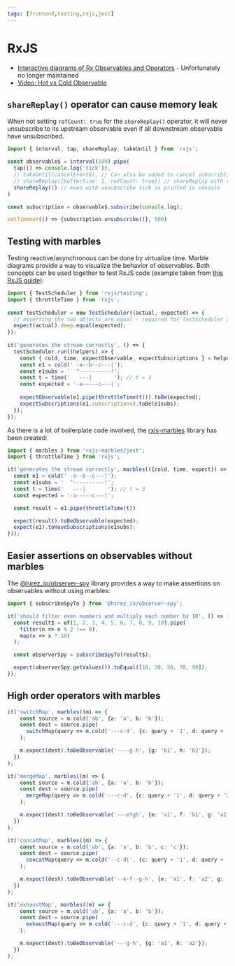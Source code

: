 ```yaml
---
tags: [frontend,testing,rxjs,jest]
---
```


# RxJS

- [Interactive diagrams of Rx Observables and Operators](https://rxmarbles.com) - Unfortunately no longer maintained
- [Video: Hot vs Cold Observable](https://www.youtube.com/watch?v=PF3mFOZn3MQ)

## `shareReplay()` operator can cause memory leak

When not setting `refCount: true` for the `shareReplay()` operator, it will never unsubscribe to its upstream observable even if all downstream observable have unsubscribed.

```js
import { interval, tap, shareReplay, takeUntil } from 'rxjs';

const observable$ = interval(100).pipe(
  tap(() => console.log('tick')),
  // takeUntil(cancelEvent$), // Can also be added to cancel subscribtion
  // shareReplay({bufferSize: 1, refCount: true}) // shareReplay with refCount=true unsubscribes parent if no subscribers are left
  shareReplay(1) // even with unsubscribe tick is printed in console
)

const subscription = observable$.subscribe(console.log);

setTimeout(() => {subscription.unsubscribe()}, 500)
```

## Testing with marbles

Testing reactive/asynchronous can be done by virtualize time. Marble diagrams provide a way to visualize the behavior of observables.
Both concepts can be used together to test RxJS code (example taken from [this RxJS guide](https://rxjs.dev/guide/testing/marble-testing)):

```js
import { TestScheduler } from 'rxjs/testing';
import { throttleTime } from 'rxjs';
 
const testScheduler = new TestScheduler((actual, expected) => {
  // asserting the two objects are equal - required for TestScheduler assertions to work via your test framework e.g. using chai.
  expect(actual).deep.equal(expected);
});
 
it('generates the stream correctly', () => {
  testScheduler.run((helpers) => {
    const { cold, time, expectObservable, expectSubscriptions } = helpers;
    const e1 = cold(' -a--b--c---|');
    const e1subs = '  ^----------!';
    const t = time('   ---|       '); // t = 3
    const expected = '-a-----c---|';
 
    expectObservable(e1.pipe(throttleTime(t))).toBe(expected);
    expectSubscriptions(e1.subscriptions).toBe(e1subs);
  });
});
```

As there is a lot of boilerplate code involved, the [rxjs-marbles](https://www.npmjs.com/package/rxjs-marbles) library has been created:

```js
import { marbles } from 'rxjs-marbles/jest';
import { throttleTime } from 'rxjs';

it('generates the stream correctly', marbles(({cold, time, expect}) => {
  const e1 = cold(' -a--b--c---|');
  const e1subs = '  ^----------!';
  const t = time('   ---|       '); // t = 3
  const expected = '-a-----c---|';

  const result = e1.pipe(throttleTime(t))

  expect(result).toBeObservable(expected);
  expect(e1).toHaveSubscriptions(e1subs);
}));
```

## Easier assertions on observables without marbles

The [@hirez_io/observer-spy](https://www.npmjs.com/package/@hirez_io/observer-spy) library provides a way to make assertions on observables without using marbles:

```ts
import { subscribeSpyTo } from '@hirez_io/observer-spy';

it('should filter even numbers and multiply each number by 10', () => {
  const result$ = of(1, 2, 3, 4, 5, 6, 7, 8, 9, 10).pipe(
    filter(n => n % 2 !== 0),
    map(x => x * 10)
  );

  const observerSpy = subscribeSpyTo(result$);

  expect(observerSpy.getValues()).toEqual([10, 30, 50, 70, 90]);
});
```

## High order operators with marbles

```ts
it('switchMap', marbles((m) => {
    const source = m.cold('ab', {a: 'a', b: 'b'});
    const dest = source.pipe(
      switchMap(query => m.cold('---c-d', {c: query + '1', d: query + '2'}))
    );

    m.expect(dest).toBeObservable('----g-h', {g: 'b1', h: 'b2'});
  })
);

it('mergeMap', marbles((m) => {
    const source = m.cold('ab', {a: 'a', b: 'b'});
    const dest = source.pipe(
      mergeMap(query => m.cold('---c-d', {c: query + '1', d: query + '2'}))
    );

    m.expect(dest).toBeObservable('---efgh', {e: 'a1', f: 'b1', g: 'a2', h: 'b2'});
  })
);

it('concatMap', marbles((m) => {
    const source = m.cold('ab', {a: 'a', b: 'b', c: 'c'});
    const dest = source.pipe(
      concatMap(query => m.cold('--c-d|', {c: query + '1', d: query + '2'}))
    );

    m.expect(dest).toBeObservable('--e-f--g-h', {e: 'a1', f: 'a2', g: 'b1', h: 'b2'});
  })
);

it('exhaustMap', marbles((m) => {
    const source = m.cold('ab', {a: 'a', b: 'b'});
    const dest = source.pipe(
      exhaustMap(query => m.cold('---c-d', {c: query + '1', d: query + '2'}))
    );

    m.expect(dest).toBeObservable('---g-h', {g: 'a1', h: 'a2'});
  })
);
```
